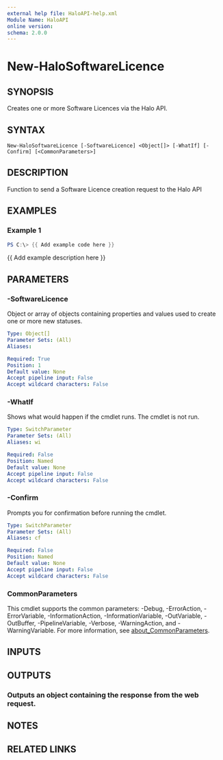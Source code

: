 ```yaml
---
external help file: HaloAPI-help.xml
Module Name: HaloAPI
online version:
schema: 2.0.0
---
```


# New-HaloSoftwareLicence

## SYNOPSIS
Creates one or more Software Licences via the Halo API.

## SYNTAX

```
New-HaloSoftwareLicence [-SoftwareLicence] <Object[]> [-WhatIf] [-Confirm] [<CommonParameters>]
```

## DESCRIPTION
Function to send a Software Licence creation request to the Halo API

## EXAMPLES

### Example 1
```powershell
PS C:\> {{ Add example code here }}
```

{{ Add example description here }}

## PARAMETERS

### -SoftwareLicence
Object or array of objects containing properties and values used to create one or more new statuses.

```yaml
Type: Object[]
Parameter Sets: (All)
Aliases:

Required: True
Position: 1
Default value: None
Accept pipeline input: False
Accept wildcard characters: False
```

### -WhatIf
Shows what would happen if the cmdlet runs.
The cmdlet is not run.

```yaml
Type: SwitchParameter
Parameter Sets: (All)
Aliases: wi

Required: False
Position: Named
Default value: None
Accept pipeline input: False
Accept wildcard characters: False
```

### -Confirm
Prompts you for confirmation before running the cmdlet.

```yaml
Type: SwitchParameter
Parameter Sets: (All)
Aliases: cf

Required: False
Position: Named
Default value: None
Accept pipeline input: False
Accept wildcard characters: False
```

### CommonParameters
This cmdlet supports the common parameters: -Debug, -ErrorAction, -ErrorVariable, -InformationAction, -InformationVariable, -OutVariable, -OutBuffer, -PipelineVariable, -Verbose, -WarningAction, and -WarningVariable. For more information, see [about_CommonParameters](http://go.microsoft.com/fwlink/?LinkID=113216).

## INPUTS

## OUTPUTS

### Outputs an object containing the response from the web request.
## NOTES

## RELATED LINKS

